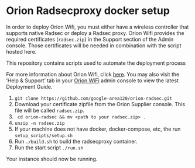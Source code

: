 # Orion Radsecproxy docker setup

In order to deploy Orion Wifi, you must either have a wireless controller that
supports native Radsec or deploy a Radsec proxy. Orion Wifi provides the
required certificates (`radsec.zip`) in the Support section of the Admin
console.  Those certificates will be needed in combination with the script
hosted here.

This repository contains scripts used to automate the deployment process 


For more information about Orion Wifi, click [here](https://orion.area120.com). You may also visit the ‘Help & Support’ tab in your [Orion WiFi](https://orionwifi.area120.com/supply/Home) admin console to view the latest Deployment Guide.


1. `git clone https://github.com/google-area120/orion-radsec.git`
2. Download your certificate zipfile from the Orion Supplier console. This file
   will be called `radsec.zip`.
3. ` cd orion-radsec && mv <path to your radsec.zip> .`
4. `unzip -n radsec.zip`
5. If your machine does not have docker, docker-compose, etc, the run
   `setup_scripts/setup.sh`
6. Run `./build.sh` to build the radsecproxy container.
7. Run the start script `./run.sh`

Your instance should now be running.
